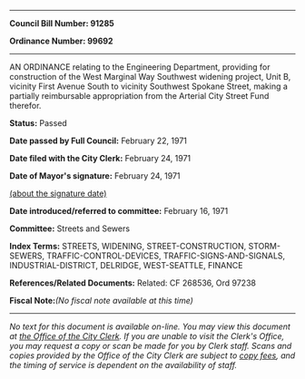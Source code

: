

********

**Council Bill Number: 91285**
   
**Ordinance Number: 99692**
********

 AN ORDINANCE relating to the Engineering Department, providing for construction of the West Marginal Way Southwest widening project, Unit B, vicinity First Avenue South to vicinity Southwest Spokane Street, making a partially reimbursable appropriation from the Arterial City Street Fund therefor.

**Status:** Passed
   
**Date passed by Full Council:** February 22, 1971
   
**Date filed with the City Clerk:** February 24, 1971
   
**Date of Mayor's signature:** February 24, 1971
   
[(about the signature date)](/~public/approvaldate.htm)
   
   
   
**Date introduced/referred to committee:** February 16, 1971
   
**Committee:** Streets and Sewers
   
   
**Index Terms:** STREETS, WIDENING, STREET-CONSTRUCTION, STORM-SEWERS, TRAFFIC-CONTROL-DEVICES, TRAFFIC-SIGNS-AND-SIGNALS, INDUSTRIAL-DISTRICT, DELRIDGE, WEST-SEATTLE, FINANCE

**References/Related Documents:** Related: CF 268536, Ord 97238

**Fiscal Note:**_(No fiscal note available at this time)_
********

_No text for this document is available on-line. You may view this document at [the Office of the City Clerk](http://www.seattle.gov/leg/clerk/contactUs.htm). If you are unable to visit the Clerk's Office, you may request a copy or scan be made for you by Clerk staff. Scans and copies provided by the Office of the City Clerk are subject to [copy fees](http://clerk.seattle.gov/~public/clerkfees.htm), and the timing of service is dependent on the availability of staff._

